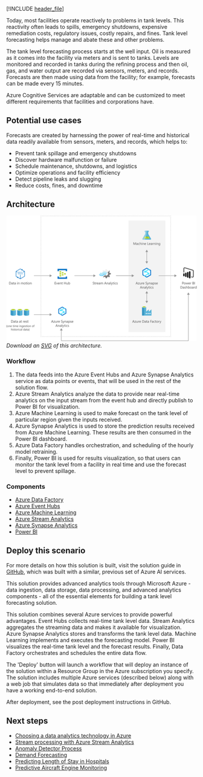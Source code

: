 [!INCLUDE [header_file](../../../includes/sol-idea-header.md)]

Today, most facilities operate reactively to problems in tank levels. This reactivity often leads to spills, emergency shutdowns, expensive remediation costs, regulatory issues, costly repairs, and fines. Tank level forecasting helps manage and abate these and other problems.

The tank level forecasting process starts at the well input. Oil is measured as it comes into the facility via meters and is sent to tanks. Levels are monitored and recorded in tanks during the refining process and then oil, gas, and water output are recorded via sensors, meters, and records. Forecasts are then made using data from the facility; for example, forecasts can be made every 15 minutes.

Azure Cognitive Services are adaptable and can be customized to meet different requirements that facilities and corporations have.

## Potential use cases

Forecasts are created by harnessing the power of real-time and historical data readily available from sensors, meters, and records, which helps to:

* Prevent tank spillage and emergency shutdowns
* Discover hardware malfunction or failure
* Schedule maintenance, shutdowns, and logistics
* Optimize operations and facility efficiency
* Detect pipeline leaks and slugging
* Reduce costs, fines, and downtime

## Architecture

![Architecture diagram](../media/oil-and-gas-tank-level-forecasting.png)
*Download an [SVG](../media/oil-and-gas-tank-level-forecasting.svg) of this architecture.*

### Workflow

  1. The data feeds into the Azure Event Hubs and Azure Synapse Analytics service as data points or events, that will be used in the rest of the solution flow.
  2. Azure Stream Analytics analyze the data to provide near real-time analytics on the input stream from the event hub and directly publish to Power BI for visualization.
  3. Azure Machine Learning is used to make forecast on the tank level of particular region given the inputs received.
  4. Azure Synapse Analytics is used to store the prediction results received from Azure Machine Learning. These results are then consumed in the Power BI dashboard.
  5. Azure Data Factory handles orchestration, and scheduling of the hourly model retraining.
  6. Finally, Power BI is used for results visualization, so that users can monitor the tank level from a facility in real time and use the forecast level to prevent spillage.

### Components

* [Azure Data Factory](https://azure.microsoft.com/services/data-factory/)
* [Azure Event Hubs](https://azure.microsoft.com/services/event-hubs/)
* [Azure Machine Learning](https://azure.microsoft.com/services/machine-learning/)
* [Azure Stream Analytics](https://azure.microsoft.com/services/stream-analytics/)
* [Azure Synapse Analytics](https://azure.microsoft.com/services/synapse-analytics/)
* [Power BI](https://powerbi.microsoft.com/)

## Deploy this scenario

For more details on how this solution is built, visit the solution guide in [GitHub](https://github.com/Azure/cortana-intelligence-tank-level-forecast), which was built with a similar, previous set of Azure AI services.

This solution provides advanced analytics tools through Microsoft Azure - data ingestion, data storage, data processing, and advanced analytics components - all of the essential elements for building a tank level forecasting solution.

This solution combines several Azure services to provide powerful advantages. Event Hubs collects real-time tank level data. Stream Analytics aggregates the streaming data and makes it available for visualization. Azure Synapse Analytics stores and transforms the tank level data. Machine Learning implements and executes the forecasting model. Power BI visualizes the real-time tank level and the forecast results. Finally, Data Factory orchestrates and schedules the entire data flow.

The 'Deploy' button will launch a workflow that will deploy an instance of the solution within a Resource Group in the Azure subscription you specify. The solution includes multiple Azure services (described below) along with a web job that simulates data so that immediately after deployment you have a working end-to-end solution.

After deployment, see the post deployment instructions in GitHub.

## Next steps

* [Choosing a data analytics technology in Azure](../../data-guide/technology-choices/analysis-visualizations-reporting.md)
* [Stream processing with Azure Stream Analytics](../../reference-architectures/data/stream-processing-stream-analytics.yml)
* [Anomaly Detector Process](./anomaly-detector-process.yml)
* [Demand Forecasting](./demand-forecasting.yml)
* [Predicting Length of Stay in Hospitals](./predicting-length-of-stay-in-hospitals.yml)
* [Predictive Aircraft Engine Monitoring](./aircraft-engine-monitoring-for-predictive-maintenance-in-aerospace.yml)
